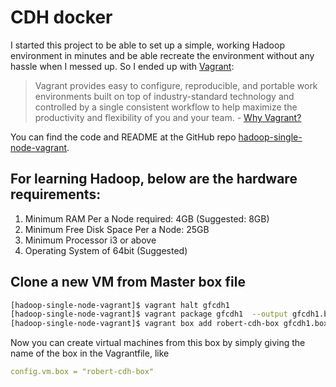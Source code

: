 # CDH docker

I started this project to be able to set up a simple, working Hadoop environment in minutes and be able recreate the environment without any hassle when I messed up. So I ended up with [Vagrant](http://www.vagrantup.com "Vagrant"):

>Vagrant provides easy to configure, reproducible, and portable work environments built on top of industry-standard technology and controlled by a single consistent workflow to help maximize the productivity and flexibility of you and your team. - [Why Vagrant?](http://docs.vagrantup.com/v2/why-vagrant/index.html "Vagrant Docs: Why Vagrant?")

You can find the code and README at the GitHub repo [hadoop-single-node-vagrant](https://github.com/baswenneker/hadoop-single-node-vagrant).

## For learning Hadoop, below are the hardware requirements:

1. Minimum RAM Per a Node required: 4GB (Suggested: 8GB)
1. Minimum Free Disk Space Per a Node: 25GB
1. Minimum Processor i3 or above
1. Operating System of 64bit (Suggested)



## Clone a new VM from Master box file

```bash
[hadoop-single-node-vagrant]$ vagrant halt gfcdh1
[hadoop-single-node-vagrant]$ vagrant package gfcdh1  --output gfcdh1.box
[hadoop-single-node-vagrant]$ vagrant box add robert-cdh-box gfcdh1.box
```

Now you can create virtual machines from this box by simply giving the name of the box in the Vagrantfile, like

```yaml
config.vm.box = "robert-cdh-box"
```
